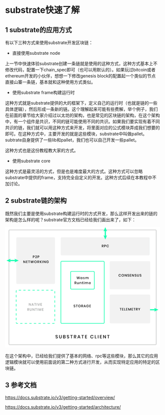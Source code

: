 # substrate快速了解

## 1 substrate的应用方式

有以下三种方式来使用substrate开发区块链：

* 直接使用substrate node

上一节中快速体验substrate创建一条链就是使用的这种方式，这种方式基本上不修改代码，配置一下chain_spec即可（也可以用默认的）。如果玩过bitcoin或者ethereum开发的小伙伴，想想一下修改genesis block的配置起一个类似的节点直接山寨一条链，基本就和这种使用方式类似。

* 使用substrate frame构建运行时

这种方式就是substrate提供的大的框架下，定义自己的运行时（也就是链的一些具体逻辑），然后形成一条新的链。这个理解起来可能有些费解，举个例子，我们在前面的章节给大家介绍过以太坊的架构，也是常见的区块链的架构，在这个架构中，有一个组件是共识，不同的链可能使用不同的共识。如果我们要实现有着不同共识的链，我们就可以用这种方式来开发，将里面对应的公式模块弄成我们想要的即可。在这种方式中，主要开发的就是这些模块，substrate中叫做pallet。subtrate自身提供了一些lib和pallet，我们也可以自己开发一些pallet。

这种方式也是这份教程教大家的方式。


* 使用substrate core

这种方式是最灵活的方式，但是也是难度最大的方式。这种方式可以忽略substrate中提供的frame，支持完全自定义的开发。这种方式后续在本教程中不加讨论。


## 2 substrate链的架构

既然我们主要是使用substrate构建运行时的方式开发，那么这样开发出来的链的架构是怎么样的呢？substrate官方文档已经给我们画出来了，如下：

![substrate架构图](assets/substrate架构图.PNG)

在这个架构中，已经给我们提供了基本的网络、rpc等这些模块，那么其它的应用逻辑模块就可以使用前面说的第二种方式进行开发，从而实现特定应用的特定的区块链。

## 3 参考文档

https://docs.substrate.io/v3/getting-started/overview/

https://docs.substrate.io/v3/getting-started/architecture/
